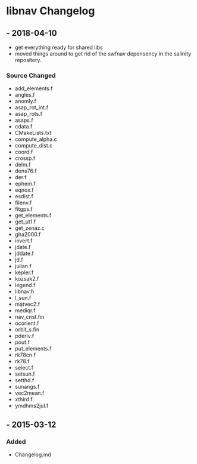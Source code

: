 
# libnav Changelog

## <VERSION> - 2018-04-10

- get everything ready for shared libs
- moved things around to get rid of the swfnav depensency in the salinity repository.

### Source Changed
  * add_elements.f
  * angles.f
  * anomly.f
  * asap_rot_int.f
  * asap_rots.f
  * asaps.f
  * cdata.f
  * CMakeLists.txt
  * compute_alpha.c
  * compute_dist.c
  * coord.f
  * crossp.f
  * delm.f
  * dens76.f
  * der.f
  * ephem.f
  * eqnox.f
  * esdist.f
  * filenv.f
  * fitgps.f
  * get_elements.f
  * get_ut1.f
  * get_zenaz.c
  * gha2000.f
  * invert.f
  * jdate.f
  * jddate.f
  * jd.f
  * julian.f
  * kepler.f
  * kozsak2.f
  * legend.f
  * libnav.h
  * l_sun.f
  * matvec2.f
  * mediqr.f
  * nav_cnst.fin
  * ocorient.f
  * orbit_s.fin
  * pderiv.f
  * pout.f
  * put_elements.f
  * rk78cn.f
  * rk78.f
  * select.f
  * setsun.f
  * setthd.f
  * sunangs.f
  * vec2mean.f
  * xthird.f
  * ymdhms2jul.f

## <VERSION> - 2015-03-12
### Added
  * Changelog.md
